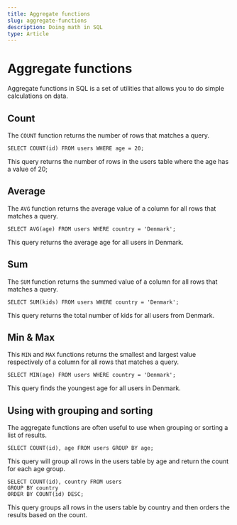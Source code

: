 ```yaml
---
title: Aggregate functions
slug: aggregate-functions
description: Doing math in SQL
type: Article
---
```


# Aggregate functions

Aggregate functions in SQL is a set of utilities that allows you to do simple calculations on data.

## Count

The `COUNT` function returns the number of rows that matches a query.

```
SELECT COUNT(id) FROM users WHERE age = 20;
```

This query returns the number of rows in the users table where the age has a value of 20;

## Average

The `AVG` function returns the average value of a column for all rows that matches a query.

```
SELECT AVG(age) FROM users WHERE country = 'Denmark';
```

This query returns the average age for all users in Denmark.

## Sum

The `SUM` function returns the summed value of a column for all rows that matches a query.

```
SELECT SUM(kids) FROM users WHERE country = 'Denmark';
```

This query returns the total number of kids for all users from Denmark.

## Min & Max

This `MIN` and `MAX` functions returns the smallest and largest value respectively of a column for all rows that matches a query.

```
SELECT MIN(age) FROM users WHERE country = 'Denmark';
```

This query finds the youngest age for all users in Denmark.

## Using with grouping and sorting

The aggregate functions are often useful to use when grouping or sorting a list of results.

```
SELECT COUNT(id), age FROM users GROUP BY age;
```

This query will group all rows in the users table by age and return the count for each age group.

```
SELECT COUNT(id), country FROM users
GROUP BY country
ORDER BY COUNT(id) DESC;
```

This query groups all rows in the users table by country and then orders the results based on the count.
